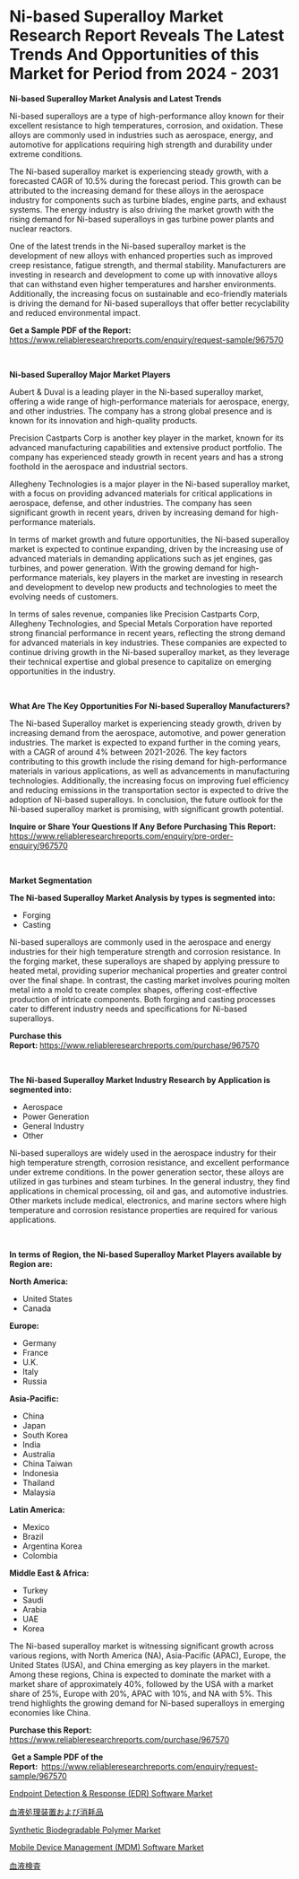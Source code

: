 <p><h1>Ni-based Superalloy Market Research Report Reveals The Latest Trends And Opportunities of this Market for Period from 2024 - 2031</h1></p><p><strong>Ni-based Superalloy Market Analysis and Latest Trends</strong></p>
<p><p>Ni-based superalloys are a type of high-performance alloy known for their excellent resistance to high temperatures, corrosion, and oxidation. These alloys are commonly used in industries such as aerospace, energy, and automotive for applications requiring high strength and durability under extreme conditions.</p><p>The Ni-based superalloy market is experiencing steady growth, with a forecasted CAGR of 10.5% during the forecast period. This growth can be attributed to the increasing demand for these alloys in the aerospace industry for components such as turbine blades, engine parts, and exhaust systems. The energy industry is also driving the market growth with the rising demand for Ni-based superalloys in gas turbine power plants and nuclear reactors.</p><p>One of the latest trends in the Ni-based superalloy market is the development of new alloys with enhanced properties such as improved creep resistance, fatigue strength, and thermal stability. Manufacturers are investing in research and development to come up with innovative alloys that can withstand even higher temperatures and harsher environments. Additionally, the increasing focus on sustainable and eco-friendly materials is driving the demand for Ni-based superalloys that offer better recyclability and reduced environmental impact.</p></p>
<p><strong>Get a Sample PDF of the Report:&nbsp;</strong> <a href="https://www.reliableresearchreports.com/enquiry/request-sample/967570">https://www.reliableresearchreports.com/enquiry/request-sample/967570</a></p>
<p>&nbsp;</p>
<p><strong>Ni-based Superalloy Major Market Players</strong></p>
<p><p>Aubert & Duval is a leading player in the Ni-based superalloy market, offering a wide range of high-performance materials for aerospace, energy, and other industries. The company has a strong global presence and is known for its innovation and high-quality products.</p><p>Precision Castparts Corp is another key player in the market, known for its advanced manufacturing capabilities and extensive product portfolio. The company has experienced steady growth in recent years and has a strong foothold in the aerospace and industrial sectors.</p><p>Allegheny Technologies is a major player in the Ni-based superalloy market, with a focus on providing advanced materials for critical applications in aerospace, defense, and other industries. The company has seen significant growth in recent years, driven by increasing demand for high-performance materials.</p><p>In terms of market growth and future opportunities, the Ni-based superalloy market is expected to continue expanding, driven by the increasing use of advanced materials in demanding applications such as jet engines, gas turbines, and power generation. With the growing demand for high-performance materials, key players in the market are investing in research and development to develop new products and technologies to meet the evolving needs of customers.</p><p>In terms of sales revenue, companies like Precision Castparts Corp, Allegheny Technologies, and Special Metals Corporation have reported strong financial performance in recent years, reflecting the strong demand for advanced materials in key industries. These companies are expected to continue driving growth in the Ni-based superalloy market, as they leverage their technical expertise and global presence to capitalize on emerging opportunities in the industry.</p></p>
<p>&nbsp;</p>
<p><strong>What Are The Key Opportunities For Ni-based Superalloy Manufacturers?</strong></p>
<p><p>The Ni-based Superalloy market is experiencing steady growth, driven by increasing demand from the aerospace, automotive, and power generation industries. The market is expected to expand further in the coming years, with a CAGR of around 4% between 2021-2026. The key factors contributing to this growth include the rising demand for high-performance materials in various applications, as well as advancements in manufacturing technologies. Additionally, the increasing focus on improving fuel efficiency and reducing emissions in the transportation sector is expected to drive the adoption of Ni-based superalloys. In conclusion, the future outlook for the Ni-based superalloy market is promising, with significant growth potential.</p></p>
<p><strong>Inquire or Share Your Questions If Any Before Purchasing This Report:</strong> <a href="https://www.reliableresearchreports.com/enquiry/pre-order-enquiry/967570">https://www.reliableresearchreports.com/enquiry/pre-order-enquiry/967570</a></p>
<p>&nbsp;</p>
<p><strong>Market Segmentation</strong></p>
<p><strong>The Ni-based Superalloy Market Analysis by types is segmented into:</strong></p>
<p><ul><li>Forging</li><li>Casting</li></ul></p>
<p><p>Ni-based superalloys are commonly used in the aerospace and energy industries for their high temperature strength and corrosion resistance. In the forging market, these superalloys are shaped by applying pressure to heated metal, providing superior mechanical properties and greater control over the final shape. In contrast, the casting market involves pouring molten metal into a mold to create complex shapes, offering cost-effective production of intricate components. Both forging and casting processes cater to different industry needs and specifications for Ni-based superalloys.</p></p>
<p><strong>Purchase this Report:&nbsp;</strong><a href="https://www.reliableresearchreports.com/purchase/967570">https://www.reliableresearchreports.com/purchase/967570</a></p>
<p>&nbsp;</p>
<p><strong>The Ni-based Superalloy Market Industry Research by Application is segmented into:</strong></p>
<p><ul><li>Aerospace</li><li>Power Generation</li><li>General Industry</li><li>Other</li></ul></p>
<p><p>Ni-based superalloys are widely used in the aerospace industry for their high temperature strength, corrosion resistance, and excellent performance under extreme conditions. In the power generation sector, these alloys are utilized in gas turbines and steam turbines. In the general industry, they find applications in chemical processing, oil and gas, and automotive industries. Other markets include medical, electronics, and marine sectors where high temperature and corrosion resistance properties are required for various applications.</p></p>
<p>&nbsp;</p>
<p><strong>In terms of Region, the Ni-based Superalloy Market Players available by Region are:</strong></p>
<p>
    <p> <strong> North America: </strong>
        <ul>
            <li>United States</li>
            <li>Canada</li>
        </ul>
        </p> 
    <p> <strong> Europe: </strong>
        <ul>
            <li>Germany</li>
            <li>France</li>
            <li>U.K.</li>
            <li>Italy</li>
            <li>Russia</li>
        </ul>
        </p> 
    <p> <strong> Asia-Pacific: </strong>
        <ul>
            <li>China</li>
            <li>Japan</li>
            <li>South Korea</li>
            <li>India</li>
            <li>Australia</li>
            <li>China Taiwan</li>
            <li>Indonesia</li>
            <li>Thailand</li>
            <li>Malaysia</li>
        </ul>
        </p> 
    <p> <strong> Latin America: </strong>
        <ul>
            <li>Mexico</li>
            <li>Brazil</li>
            <li>Argentina Korea</li>
            <li>Colombia</li>
        </ul>
        </p> 
    <p> <strong> Middle East & Africa: </strong>
        <ul>
            <li>Turkey</li>
            <li>Saudi</li>
            <li>Arabia</li>
            <li>UAE</li>
            <li>Korea</li>
        </ul>
    </p>
    </p>
<p><p>The Ni-based superalloy market is witnessing significant growth across various regions, with North America (NA), Asia-Pacific (APAC), Europe, the United States (USA), and China emerging as key players in the market. Among these regions, China is expected to dominate the market with a market share of approximately 40%, followed by the USA with a market share of 25%, Europe with 20%, APAC with 10%, and NA with 5%. This trend highlights the growing demand for Ni-based superalloys in emerging economies like China.</p></p>
<p><strong>Purchase this Report: </strong><a href="https://www.reliableresearchreports.com/purchase/967570">https://www.reliableresearchreports.com/purchase/967570</a></p>
<p>&nbsp;<strong>Get a Sample PDF of the Report:&nbsp;&nbsp;</strong><a href="https://www.reliableresearchreports.com/enquiry/request-sample/967570">https://www.reliableresearchreports.com/enquiry/request-sample/967570</a></p>
<p><strong></strong></p>
<p><p><a href="https://funky-papaya-cf4.notion.site/Endpoint-Detection-Response-EDR-Software-Market-Offer-Valuable-Insights-into-Market-Size-Market-446da95453264c1c929733e2c9b16fb1">Endpoint Detection & Response (EDR) Software Market</a></p><p><a href="https://medium.com/@kaiahuels2023/%E8%A1%80%E6%B6%B2%E5%87%A6%E7%90%86%E3%83%87%E3%83%90%E3%82%A4%E3%82%B9%E3%81%8A%E3%82%88%E3%81%B3%E6%B6%88%E8%80%97%E5%93%81%E3%81%AE%E5%B8%82%E5%A0%B4%E3%83%A1%E3%83%88%E3%83%AA%E3%82%AF%E3%82%B9%E3%81%AE%E8%A7%A3%E8%AA%AD-%E5%B8%82%E5%A0%B4%E3%82%B7%E3%82%A7%E3%82%A2-%E3%83%88%E3%83%AC%E3%83%B3%E3%83%89-%E6%88%90%E9%95%B7%E3%83%91%E3%82%BF%E3%83%BC%E3%83%B3-7614e957f013">血液処理装置および消耗品</a></p><p><a href="https://issuu.com/reportprime-2/docs/synthetic-biodegradable-polymer-market-size-2030.p">Synthetic Biodegradable Polymer Market</a></p><p><a href="https://confirmed-shield-e13.notion.site/Mobile-Device-Management-MDM-Software-Market-A-Comprehensive-Report-of-its-Market-Share-Growth--a42e0ac7522c4b818d36c09fa9a80099">Mobile Device Management (MDM) Software Market</a></p><p><a href="https://medium.com/@kaiahuels2023/%E8%A1%80%E6%B6%B2%E6%A4%9C%E6%9F%BB%E5%B8%82%E5%A0%B4-%E3%82%BF%E3%82%A4%E3%83%97-%E3%82%A2%E3%83%97%E3%83%AA%E3%82%B1%E3%83%BC%E3%82%B7%E3%83%A7%E3%83%B3-%E3%81%8A%E3%82%88%E3%81%B3%E5%9C%B0%E7%90%86%E3%81%AB%E3%82%88%E3%82%8B%E5%8C%85%E6%8B%AC%E7%9A%84%E8%A9%95%E4%BE%A1-a9e04d9936c6">血液検査</a></p></p>